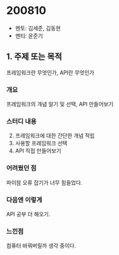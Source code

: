 # 200810

- 멘토: 김세준, 김동현
- 멘티: 윤준기

## 1. 주제 또는 목적

프레임워크란 무엇인가, API란 무엇인가

### 개요

프레임워크의 개념 알기 및 선택, API 만들어보기

### 스터디 내용

2. 프레임워크에 대한 간단한 개념 적립
2. 사용할 프레임워크 선택
3. API 직접 만들어보기

### 어려웠던 점

파이참 오류 잡기가 너무 힘들었다.

### 다음엔 이렇게

API 공부 더 해오기.

### 느낀점

컴퓨터 바꿔버릴까 생각 중이다.
